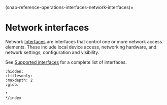 (snap-reference-operations-interfaces-network-interfaces)=
# Network interfaces

Network [Interfaces](/snap-explanation/interfaces/all-about-interfaces) are interfaces that control one or more network access elements. These include local device access, networking hardware, and network settings, configuration and visibility.

See [Supported interfaces](/snap-reference/operations/interfaces/index) for a complete list of interfaces.

```{toctree}
:hidden:
:titlesonly:
:maxdepth: 2
:glob:

*
*/index

